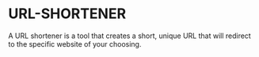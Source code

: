 # URL-SHORTENER
A URL shortener is a tool that creates a short, unique URL that will redirect to the specific website of your choosing. 
